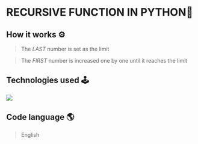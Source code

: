 # RECURSIVE FUNCTION IN PYTHON🐍

## How it works ⚙️

>The *LAST* number is set as the limit 

>The *FIRST* number is increased one by one until it reaches the limit 


## Technologies used 🕹️
 <img src="https://skillicons.dev/icons?i=python" />


## Code language 🌎
>English

